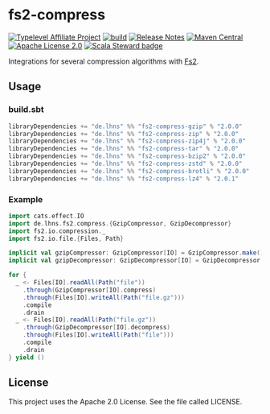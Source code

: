 # fs2-compress

[![Typelevel Affiliate Project](https://img.shields.io/badge/typelevel-affiliate%20project-FFB4B5.svg)](https://typelevel.org/projects/)
[![build](https://github.com/lhns/fs2-compress/actions/workflows/build.yml/badge.svg)](https://github.com/lhns/fs2-compress/actions/workflows/build.yml)
[![Release Notes](https://img.shields.io/github/release/lhns/fs2-compress.svg?maxAge=3600)](https://github.com/lhns/fs2-compress/releases/latest)
[![Maven Central](https://img.shields.io/maven-central/v/de.lhns/fs2-compress_2.13)](https://search.maven.org/artifact/de.lhns/fs2-compress_2.13)
[![Apache License 2.0](https://img.shields.io/github/license/lhns/fs2-compress.svg?maxAge=3600)](https://www.apache.org/licenses/LICENSE-2.0)
[![Scala Steward badge](https://img.shields.io/badge/Scala_Steward-helping-blue.svg?style=flat&logo=data:image/png;base64,iVBORw0KGgoAAAANSUhEUgAAAA4AAAAQCAMAAAARSr4IAAAAVFBMVEUAAACHjojlOy5NWlrKzcYRKjGFjIbp293YycuLa3pYY2LSqql4f3pCUFTgSjNodYRmcXUsPD/NTTbjRS+2jomhgnzNc223cGvZS0HaSD0XLjbaSjElhIr+AAAAAXRSTlMAQObYZgAAAHlJREFUCNdNyosOwyAIhWHAQS1Vt7a77/3fcxxdmv0xwmckutAR1nkm4ggbyEcg/wWmlGLDAA3oL50xi6fk5ffZ3E2E3QfZDCcCN2YtbEWZt+Drc6u6rlqv7Uk0LdKqqr5rk2UCRXOk0vmQKGfc94nOJyQjouF9H/wCc9gECEYfONoAAAAASUVORK5CYII=)](https://scala-steward.org)

Integrations for several compression algorithms with [Fs2](https://github.com/typelevel/fs2).

## Usage

### build.sbt

```sbt
libraryDependencies += "de.lhns" %% "fs2-compress-gzip" % "2.0.0"
libraryDependencies += "de.lhns" %% "fs2-compress-zip" % "2.0.0"
libraryDependencies += "de.lhns" %% "fs2-compress-zip4j" % "2.0.0"
libraryDependencies += "de.lhns" %% "fs2-compress-tar" % "2.0.0"
libraryDependencies += "de.lhns" %% "fs2-compress-bzip2" % "2.0.0"
libraryDependencies += "de.lhns" %% "fs2-compress-zstd" % "2.0.0"
libraryDependencies += "de.lhns" %% "fs2-compress-brotli" % "2.0.0"
libraryDependencies += "de.lhns" %% "fs2-compress-lz4" % "2.0.1"
```

### Example

```scala
import cats.effect.IO
import de.lhns.fs2.compress.{GzipCompressor, GzipDecompressor}
import fs2.io.compression._
import fs2.io.file.{Files, Path}

implicit val gzipCompressor: GzipCompressor[IO] = GzipCompressor.make()
implicit val gzipDecompressor: GzipDecompressor[IO] = GzipDecompressor.make()

for {
  _ <- Files[IO].readAll(Path("file"))
    .through(GzipCompressor[IO].compress)
    .through(Files[IO].writeAll(Path("file.gz")))
    .compile
    .drain
  _ <- Files[IO].readAll(Path("file.gz"))
    .through(GzipDecompressor[IO].decompress)
    .through(Files[IO].writeAll(Path("file")))
    .compile
    .drain
} yield ()
```

## License

This project uses the Apache 2.0 License. See the file called LICENSE.

